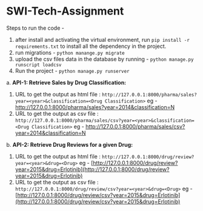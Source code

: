 # SWI-Tech-Assignment

Steps to run the code - 
1. after install and activating the virtual environment, run `pip install -r requirements.txt` to install all the dependency in the project.
2. run migrations - `python manange.py migrate`
3. upload the csv files data in the database by running - `python manage.py runscript loadcsv`
4. Run the project -  `python manage.py runserver`

a.	**API-1: Retrieve Sales by Drug Classification:**
  1. URL to get the output as html file :  `http://127.0.0.1:8000/pharma/sales?year=<year>&classification=<Drug Classification>`
     eg - http://127.0.0.1:8000/pharma/sales?year=2014&classification=N
  2. URL to get the output as csv file :  `http://127.0.0.1:8000/pharma/sales/csv?year=<year>&classification=<Drug Classification>`
     eg - http://127.0.0.1:8000/pharma/sales/csv?year=2014&classification=N
     
b.	**API-2: Retrieve Drug Reviews for a given Drug:**
  1. URL to get the output as html file :  `http://127.0.0.1:8000/drug/review?year=<year>&drug=<Drug>`
     eg - [http://127.0.0.1:8000/drug/review?year=2015&drug=Erlotinib](http://127.0.0.1:8000/drug/review?year=2015&drug=Erlotinib)
  2. URL to get the output as csv file :  `http://127.0.0.1:8000/drug/review/csv?year=<year>&drug=<Drug>`
     eg - [http://127.0.0.1:8000/drug/review/csv?year=2015&drug=Erlotinib](http://127.0.0.1:8000/drug/review/csv?year=2015&drug=Erlotinib)
     
  
